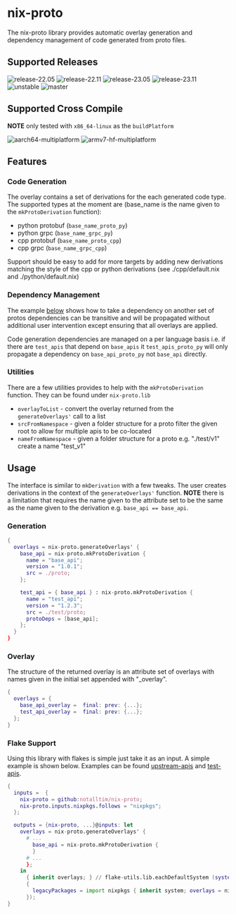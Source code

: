 # nix-proto

The nix-proto library provides automatic overlay generation and dependency management of code generated from proto files.

## Supported Releases

![release-22.05](https://github.com/notalltim/nix-proto/actions/workflows/release-22.05.yml/badge.svg) ![release-22.11](https://github.com/notalltim/nix-proto/actions/workflows/release-22.11.yml/badge.svg) ![release-23.05](https://github.com/notalltim/nix-proto/actions/workflows/release-23.05.yml/badge.svg) ![release-23.11](https://github.com/notalltim/nix-proto/actions/workflows/release-23.11.yml/badge.svg) ![unstable](https://github.com/notalltim/nix-proto/actions/workflows/unstable.yml/badge.svg) ![master](https://github.com/notalltim/nix-proto/actions/workflows/master.yml/badge.svg)

## Supported Cross Compile

**NOTE** only tested with `x86_64-linux` as the `buildPlatform`

![aarch64-multiplatform](https://github.com/notalltim/nix-proto/actions/workflows/aarch64-multiplatform.yml/badge.svg) ![armv7-hf-multiplatform](https://github.com/notalltim/nix-proto/actions/workflows/armv7-hf-multiplatform.yml/badge.svg)

## Features

### Code Generation

The overlay contains a set of derivations for the each generated code type. The supported types at the moment are (base_name is the name given to the `mkProtoDerivation` function):

- python protobuf (`base_name_proto_py`)
- python grpc (`base_name_grpc_py`)
- cpp protobuf (`base_name_proto_cpp`)
- cpp grpc (`base_name_grpc_cpp`)

Support should be easy to add for more targets by adding new derivations matching the style of the cpp or python derivations (see ./cpp/default.nix and ./python/default.nix)

### Dependency Management

The example [below](#usage) shows how to take a dependency on another set of protos dependencies can be transitive and will be propagated without additional user intervention except ensuring that all overlays are applied.

Code generation dependencies are managed on a per language basis i.e. if there are `test_apis` that depend on `base_apis` it `test_apis_proto_py` will only propagate a dependency on `base_api_proto_py` not `base_api` directly.

### Utilities

There are a few utilities provides to help with the `mkProtoDerivation` function. They can be found under `nix-proto.lib`

- `overlayToList` - convert the overlay returned from the `generateOverlays'` call to a list
- `srcFromNamespace` - given a folder structure for a proto filter the given root to allow for multiple apis to be co-located
- `nameFromNamespace` - given a folder structure for a proto e.g. "./test/v1" create a name "test_v1"

## Usage

The interface is similar to `mkDerivation` with a few tweaks. The user creates derivations in the context of the `generateOverlays'` function.
**NOTE** there is a limitation that requires the name given to the attribute set to be the same as the name given to the derivation e.g. `base_api == base_api`.

### Generation

```nix
{
  overlays = nix-proto.generateOverlays' {
    base_api = nix-proto.mkProtoDerivation {
      name = "base_api";
      version = "1.0.1";
      src = ./proto;
    };

    test_api = { base_api } : nix-proto.mkProtoDerivation {
      name = "test_api";
      version = "1.2.3";
      src = ./test/proto;
      protoDeps = [base_api];
    };
  }
}
```

### Overlay

The structure of the returned overlay is an attribute set of overlays with names given in the initial set appended with "\_overlay".

```nix
{
  overlays = {
    base_api_overlay =  final: prev: {...};
    test_api_overlay =  final: prev: {...};
  };
}
```

### Flake Support

Using this library with flakes is simple just take it as an input. A simple example is shown below. Examples can be found [upstream-apis](https://github.com/notalltim/upstream-apis) and [test-apis](https://github.com/notalltim/test-apis).

```nix
{
  inputs =  {
    nix-proto = github:notalltim/nix-proto;
    nix-proto.inputs.nixpkgs.follows = "nixpkgs";
  };

  outputs = {nix-proto, ...}@inputs: let
    overlays = nix-proto.generateOverlays' {
      # ...
        base_api = nix-proto.mkProtoDerivation {
        }
      # ...
      };
    in
      { inherit overlays; } // flake-utils.lib.eachDefaultSystem (system: rec
      {
        legacyPackages = import nixpkgs { inherit system; overlays = nix-proto.lib.overlayToList overlays; };
      });
}
```
